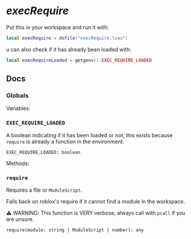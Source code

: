 # *execRequire*

Put this in your workspace and run it with:

```lua
local execRequire = dofile("execRequire.luau")
```

u can also check if it has already been loaded with:
```lua
local execRequireLoaded = getgenv().EXEC_REQUIRE_LOADED
```


## Docs

### Globals

Variables:

### `EXEC_REQUIRE_LOADED`

A boolean indicating if it has been loaded or not, this exists because `require` is already a function in the environment.

`EXEC_REQUIRE_LOADED: boolean`

Methods:

### `require`

Requires a file or `ModuleScript`.

Falls back on roblox's require if it cannot find a module in the workspace.

⚠ WARNING: This function is VERY verbose, always call with `pcall` if you are unsure.

`require(module: string | ModuleScript | number): any`